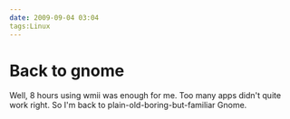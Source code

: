 ```yaml
---
date: 2009-09-04 03:04
tags:Linux
---
```


# Back to gnome

Well, 8 hours using wmii was enough for me. Too many apps didn't quite work
right. So I'm back to plain-old-boring-but-familiar Gnome.
